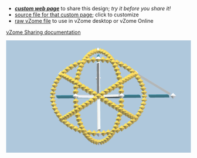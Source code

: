 
 - [***custom web page***][post] to share this design; *try it before you share it!*
 - [source file for that custom page][source]; click to customize
 - [raw vZome file][raw] to use in vZome desktop or vZome Online

[vZome Sharing documentation](https://vzome.github.io/vzome/sharing.html#how-it-works)

![Image](<30-gon-field-icosa.png>)


[post]: <https://John-Kostick.github.io/vzome-sharing/2022/02/03/30-gon-field-icosa-16-22-12.html>
[source]: <https://github.com/John-Kostick/vzome-sharing/edit/main/_posts/2022-02-03-30-gon-field-icosa-16-22-12.md>
[raw]: <https://raw.githubusercontent.com/John-Kostick/vzome-sharing/main/2022/02/03/16-22-12-30-gon-field-icosa/30-gon-field-icosa.vZome>